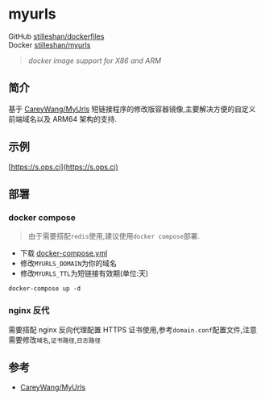 # myurls

GitHub [stilleshan/dockerfiles](https://github.com/stilleshan/dockerfiles)  
Docker [stilleshan/myurls](https://hub.docker.com/r/stilleshan/myurls)
> *docker image support for X86 and ARM*

## 简介
基于 [CareyWang/MyUrls](https://github.com/CareyWang/MyUrls) 短链接程序的修改版容器镜像,主要解决方便的自定义前端域名以及 ARM64 架构的支持.

## 示例
[https://s.ops.ci](https://s.ops.ci)  

## 部署
### docker compose
> 由于需要搭配`redis`使用,建议使用`docker compose`部署.

- 下载 [docker-compose.yml](https://raw.githubusercontent.com/stilleshan/dockerfiles/main/myurls/docker-compose.yml)
- 修改`MYURLS_DOMAIN`为你的域名
- 修改`MYURLS_TTL`为短链接有效期(单位:天)
```shell
docker-compose up -d
```

### nginx 反代
需要搭配 nginx 反向代理配置 HTTPS 证书使用,参考`domain.conf`配置文件,注意需要修改`域名`,`证书路径`,`日志路径`

## 参考
- [CareyWang/MyUrls](https://github.com/CareyWang/MyUrls)
